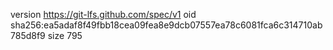 version https://git-lfs.github.com/spec/v1
oid sha256:ea5adaf8f49fbb18cea09fea8e9dcb07557ea78c6081fca6c314710ab785d8f9
size 795
